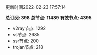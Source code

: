 更新时间2022-02-23 17:57:14

**总订阅: 398**
**总节点: 11489**
**有效节点: 4395**
- v2ray节点: 1292
- ss节点: 2685
- ssr节点: 200
- trojan节点: 218
